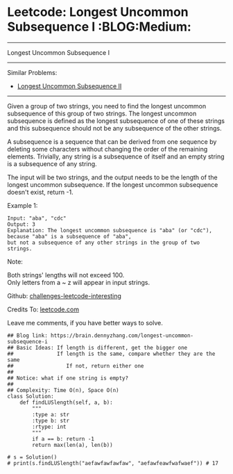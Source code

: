 # Leetcode: Longest Uncommon Subsequence I     :BLOG:Medium:


---

Longest Uncommon Subsequence I  

---

Similar Problems:  
-   [Longest Uncommon Subsequence II](https://brain.dennyzhang.com/longest-uncommon-subsequence-ii)

---

Given a group of two strings, you need to find the longest uncommon subsequence of this group of two strings. The longest uncommon subsequence is defined as the longest subsequence of one of these strings and this subsequence should not be any subsequence of the other strings.  

A subsequence is a sequence that can be derived from one sequence by deleting some characters without changing the order of the remaining elements. Trivially, any string is a subsequence of itself and an empty string is a subsequence of any string.  

The input will be two strings, and the output needs to be the length of the longest uncommon subsequence. If the longest uncommon subsequence doesn't exist, return -1.  

Example 1:  

    Input: "aba", "cdc"
    Output: 3
    Explanation: The longest uncommon subsequence is "aba" (or "cdc"), 
    because "aba" is a subsequence of "aba", 
    but not a subsequence of any other strings in the group of two strings.

Note:  

Both strings' lengths will not exceed 100.  
Only letters from a ~ z will appear in input strings.  

Github: [challenges-leetcode-interesting](https://github.com/DennyZhang/challenges-leetcode-interesting/tree/master/longest-uncommon-subsequence-i)  

Credits To: [leetcode.com](https://leetcode.com/problems/longest-uncommon-subsequence-i/description/)  

Leave me comments, if you have better ways to solve.  

    ## Blog link: https://brain.dennyzhang.com/longest-uncommon-subsequence-i
    ## Basic Ideas: If length is different, get the bigger one
    ##              If length is the same, compare whether they are the same
    ##                 If not, return either one
    ##
    ## Notice: what if one string is empty?
    ##              
    ## Complexity: Time O(n), Space O(n)
    class Solution:
        def findLUSlength(self, a, b):
            """
            :type a: str
            :type b: str
            :rtype: int
            """
            if a == b: return -1
            return max(len(a), len(b))
    
    # s = Solution()
    # print(s.findLUSlength("aefawfawfawfaw", "aefawfeawfwafwaef")) # 17